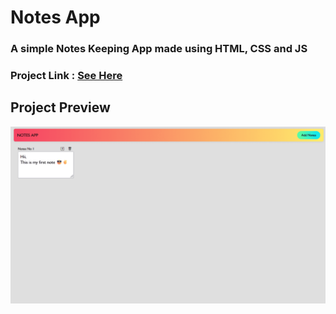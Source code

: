 # Notes App

### A simple Notes Keeping App made using HTML, CSS and JS

### Project Link : [See Here](https://alonepranav.github.io/Project-HTML-CSS-JS/notes-app)

## Project Preview

<img src="./preview.png"/>